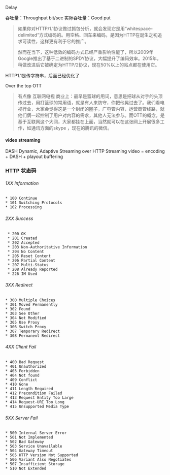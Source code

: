 Delay


吞吐量：Throughput
bit/sec
实际吞吐量：Good put


>如果你对HTTP/1.1协议做过抓包分析，就会发现它是用“whitespace-delimited”方式编码的。用空格、回车来编码，是因为HTTP在诞生之初追求可读性，这样更有利于它的推广。
>
>然而在当下，这种低效的编码方式已经严重影响性能了，所以2009年Google推出了基于二进制的SPDY协议，大幅提升了编码效率。2015年，稍做改进后它被确定为HTTP/2协议，现在50%以上的站点都在使用它。

HTTP1.1是传字符串，后面已经优化了

Over the top OTT
>有点像 互联网电视 商业上：最早是篮球的用词，意思是把球从对手的头顶传过去，用打篮球的常用语，就是有人来防守，你把他晃过去了。我们看电视行业，大家会觉得这是一个封闭的圈子，广电管内容，运营商管线路，就他们俩一起控制了用户对内容的需求，其他人无法参与。而OTT的概念，是基于互联网这个大网，大家都挂在上面，当然就可以在这张网上开展很多工作，如通讯方面的skype ，现在的腾讯的微信。

#### video streaming
DASH Dynamic, Adaptive Streaming over HTTP
Streaming video = encoding + DASH + playout buffering


### HTTP 状态码

###### 1XX Information

    * 100 Continue
    * 101 Switching Protocols
    * 102 Processing
  
###### 2XX Success

     * 200 OK
     * 201 Created
     * 202 Accepted
     * 203 Non-Authoritative Information
     * 204 No Content
     * 205 Reset Content
     * 206 Partial Content
     * 207 Multi-Status
     * 208 Already Reported
     * 226 IM Used

###### 3XX Redirect

    * 300 Multiple Choices
    * 301 Moved Permanently
    * 302 Found
    * 303 See Other
    * 304 Not Modified
    * 305 Use Proxy
    * 306 Switch Proxy
    * 307 Temporary Redirect
    * 308 Permanent Redirect

###### 4XX Client Fail

    * 400 Bad Request
    * 401 Unauthorized
    * 403 Forbidden
    * 404 Not found
    * 409 Conflict
    * 410 Gone
    * 411 Length Required
    * 412 Precondition Failed
    * 413 Request Entity Too Large
    * 414 Request-URI Too Long
    * 415 Unsupported Media Type

###### 5XX Server Fail

    * 500 Internal Server Error
    * 501 Not Implemented
    * 502 Bad Gateway
    * 503 Service Unavailable
    * 504 Gateway Timeout
    * 505 HTTP Version Not Supported
    * 506 Variant Also Negotiates
    * 507 Insufficient Storage
    * 510 Not Extended


